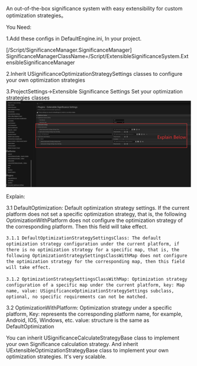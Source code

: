An out-of-the-box significance system with easy extensibility for custom optimization strategies。

You Need:

1.Add these configs in DefaultEngine.ini, In your project.

[/Script/SignificanceManager.SignificanceManager]
SignificanceManagerClassName=/Script/ExtensibleSignificanceSystem.ExtensibleSignificanceManager

2.Inherit USignificanceOptimizationStrategySettings classes to configure your own optimization strategies

3.ProjectSettings->Extensible Significance Settings Set your optimization strategies classes
![alt text](image.png)

Explain:

 3.1 DefaultOptimization: Default optimization strategy settings. If the current platform does not set a specific optimization strategy, that is, the following OptimizationWithPlatform does not configure the optimization strategy of the corresponding platform. Then this field will take effect.

    3.1.1 DefaultOptimizationStrategySettingsClass: The default optimization strategy configuration under the current platform, if there is no optimization strategy for a specific map, that is, the following OptimizationStrategySettingsClassWithMap does not configure the optimization strategy for the corresponding map, then this field will take effect.

    3.1.2 OptimizationStrategySettingsClassWithMap: Optimization strategy configuration of a specific map under the current platform, key: Map name, value: USignificanceOptimizationStrategySettings subclass, optional, no specific requirements can not be matched.

 3.2 OptimizationWithPlatform: Optimization strategy under a specific platform, Key: represents the corresponding platform name, for example, Android, IOS, Windows, etc. value: structure is the same as DefaultOptimization


You can inherit USignificanceCalculateStrategyBase class to implement your own Significance calculation strategy. And inherit UExtensibleOptimizationStrategyBase class to implement your own optimization strategies. It's very scalable.